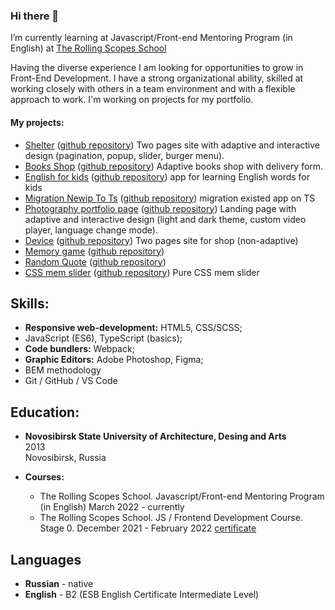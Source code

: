 ### Hi there 👋

I’m currently learning at Javascript/Front-end Mentoring Program (in English) at [The Rolling Scopes School](https://rs.school/js-en/)

Having the diverse experience I am looking for opportunities to grow in Front-End Development. I have a strong organizational ability, skilled at working closely with others in a team environment and with a flexible approach to work. I'm working on projects for my portfolio.

#### My projects:
- [Shelter](https://anromanova.github.io/Shelter/pages/main/) ([github repository](https://github.com/anromanova/Shelter)) Two pages site with adaptive and interactive design (pagination, popup, slider, burger menu).
- [Books Shop](https://anromanova.github.io/books_shop/) ([github repository](https://github.com/anromanova/books_shop)) Adaptive books shop with delivery form.
- [English for kids](https://anromanova-english-for-kids.netlify.app/) ([github repository](https://github.com/anromanova/english-for-kids)) app for learning English words for kids
- [Migration Newip To Ts](https://rolling-scopes-school.github.io/anromanova-JSFEEN2022/migration-newip-to-ts/index.html) ([github repository](https://github.com/anromanova/JS-to-TS)) migration existed app on TS
- [Photography portfolio page](https://anromanova.github.io/stage0-rep/portfolio/) ([github repository](https://github.com/anromanova/stage0-rep/tree/portfolio)) Landing page with adaptive and interactive design (light and dark theme, custom video player, language change mode).
- [Device](https://anromanova.github.io/device/) ([github repository](https://github.com/anromanova/device)) Two pages site for shop (non-adaptive)
- [Memory game](https://anromanova.github.io/stage0-rep/memory-game/) ([github repository](https://github.com/anromanova/stage0-rep/tree/memory-game))
- [Random Quote](https://anromanova.github.io/stage0-rep/random-jokes/) ([github repository](https://github.com/anromanova/stage0-rep/tree/random-jokes))
- [CSS mem slider](https://anromanova.github.io/cssMemSlider/cssMemSlider/) ([github repository](https://github.com/anromanova/cssMemSlider/tree/gh-pages)) Pure CSS mem slider

## Skills:

- **Responsive web-development:** HTML5, CSS/SCSS;
- JavaScript (ES6), TypeScript (basics);
- **Code bundlers:** Webpack;
- **Graphic Editors:** Adobe Photoshop, Figma;
- BEM methodology
- Git / GitHub / VS Code

## Education:

- **Novosibirsk State University of Architecture, Desing and Arts**\
2013\
Novosibirsk, Russia

- **Courses:**
   - The Rolling Scopes School. Javascript/Front-end Mentoring Program (in English) March 2022 - currently
   - The Rolling Scopes School. JS / Frontend Development Course. Stage 0. December 2021 - February 2022 [certificate](https://app.rs.school/certificate/v6qgz8yj)

## Languages
* **Russian** - native
* **English** - B2 (ESB English Certificate Intermediate Level)
<!--
**anromanova/anromanova** is a ✨ _special_ ✨ repository because its `README.md` (this file) appears on your GitHub profile.

Here are some ideas to get you started:

- 🔭 I’m currently working on ...
- 🌱 I’m currently learning ...
- 👯 I’m looking to collaborate on ...
- 🤔 I’m looking for help with ...
- 💬 Ask me about ...
- 📫 How to reach me: ...
- 😄 Pronouns: ...
- ⚡ Fun fact: ...
-->
